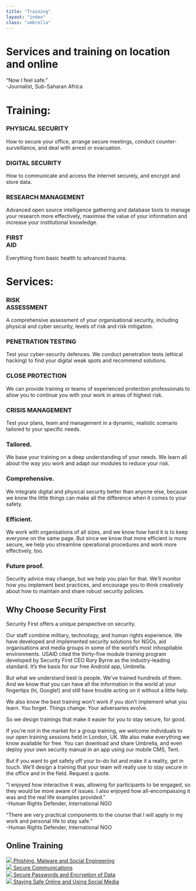 ```yaml
---
title: "Training"
layout: "index"
class: "umbrella"
---
```

<div class="intro">
  <div class="container">
    <div class="row">
      <div class="col-12">
        <div class="d-none d-lg-block spacer-top100"></div>
        <h1 class="">Services and training on location and online</h1>
        <div class="home-description spacer-bottom100">
          <p>“Now I feel safe.” <br> -Journalist, Sub-Saharan Africa</p>
        </div>
      </div>
    </div>
  </div>
</div>
<div class="container service-list">
  <div class="row">
    <div class="col-lg-12 spacer-top100">
      <h1>Training:</h1>
    </div>
    <div class="col-lg-3">
      <div class="service-title">
        <h3 class="green">PHYSICAL SECURITY</h3>
      </div>
      <p class="service-icon">
        <i class="fa fa-eye"></i>
      </p>
      <p>How to secure your office, arrange secure meetings, conduct counter-surveillance, and deal with arrest or evacuation.</p>
    </div>
    <div class="col-lg-3">
      <div class="service-title">
        <h3 class="green">DIGITAL SECURITY</h3>
      </div>
      <p class="service-icon">
        <i class="fa fa-keyboard"></i>
      </p>
      <p>How to communicate and access the internet securely, and encrypt and store data.</p>
    </div>
    <div class="col-lg-3">
      <div class="service-title">
        <h3 class="green">RESEARCH MANAGEMENT</h3>
      </div>
      <p class="service-icon">
        <i class="fa fa-archive"></i>
      </p>
      <p>Advanced open source intelligence gathering and database tools to manage your research more effectively, maximise the
        value of your information and increase your institutional knowledge.
      </p>
    </div>
    <div class="col-lg-3">
      <div class="service-title">
        <h3 class="green">FIRST<br>AID</h3>
      </div>
      <p class="service-icon">
        <i class="fa fa-medkit"></i>
      </p>
      <p>Everything from basic health to advanced trauma.</p>
    </div>
  </div>
</div>
<div class="container service-list">
  <div class="row">
    <div class="col-lg-12">
      <h1>Services:</h1>
    </div>
    <div class="col-lg-3">
      <div class="service-title">
        <h3 class="green">RISK<br>ASSESSMENT</h3>
      </div>
      <p class="service-icon">
        <i class="fa fa-sitemap"></i>
      </p>
      <p>A comprehensive assessment of your organisational security, including physical and cyber security, levels of risk and
        risk mitigation.
      </p>
    </div>
    <div class="col-lg-3">
      <div class="service-title">
        <h3 class="green">PENETRATION TESTING</h3>
      </div>
      <p class="service-icon">
        <i class="fa fa-cogs"></i>
      </p>
      <p>Test your cyber-security defences. We conduct penetration tests (ethical hacking) to find your digital weak spots and
        recommend solutions.
      </p>
    </div>
    <div class="col-lg-3">
      <div class="service-title">
        <h3 class="green">CLOSE PROTECTION</h3>
      </div>
      <p class="service-icon">
        <i class="fa fa-street-view"></i>
      </p>
      <p>We can provide training or teams of experienced protection professionals to allow you to continue you with your work
        in areas of highest risk.
      </p>
    </div>
    <div class="col-lg-3">
      <div class="service-title">
        <h3 class="green">CRISIS MANAGEMENT</h3>
      </div>
      <p class="service-icon">
        <i class="fa fa-flag"></i>
      </p>
      <p>Test your plans, team and management in a dynamic, realistic scenario tailored to your specific needs.</p>
    </div>
  </div>
</div>
<div class="section-gray">
  <div class="container">
    <div class="row">
      <div class="col-lg-8 offset-lg-2 center">
        <h3 class="center green">Tailored.</h3>
        <p class="grey s0">We base your training on a deep understanding of your needs. We learn all about the way you work and adapt our modules to reduce your risk.</p>
        <h3 class="center green">Comprehensive.</h3>
        <p class="grey spacer-bottom30">We integrate digital and physical security better than anyone else, because we know the little things can make all the difference when it comes to your safety.</p>
        <h3 class="center green">Efficient.</h3>
        <p class="grey spacer-bottom30">We work with organisations of all sizes, and we know how hard it is to keep everyone on the same page. But since we know that more efficient is more secure, we help you streamline operational procedures and work more effectively, too.</p>
        <h3 class="center green">Future proof.</h3>
        <p class="grey spacer-bottom30">Security advice may change, but we help you plan for that. We’ll monitor how you implement best practices, and encourage you to think creatively about how to maintain and share robust security policies.</p>
      </div>
    </div>
  </div>
</div>

<div class="container">
  <div class="row">
    <div class="col-12 spacer-top70"></div>
    <div class="col-lg-8 offset-lg-2 spacer-top70 spacer-bottom100">
      <h2>Why Choose Security First</h2>
      <p>Security First offers a unique perspective on security.</p>
      <p>Our staff combine military, technology, and human rights experience. We have developed and implemented security solutions for NGOs, aid organisations and media groups in some of the world’s most inhospitable environments. USAID cited the thirty-five module training program developed by Security First CEO Rory Byrne as the industry-leading standard. It’s the basis for our free Android app, Umbrella.</p>
      <p>But what we understand best is people. We’ve trained hundreds of them. And we know that you can have all the information in the world at your fingertips (hi, Google!) and still have trouble acting on it without a little help.</p>
      <p>We also know the best training won’t work if you don’t implement what you learn. You forget. Things change. Your adversaries evolve.</p>
      <p>So we design trainings that make it easier for you to stay secure, for good.</p>
    </div>
  </div>
</div>

<div class="intro">
  <div class="container">
    <div class="row">
      <div class="col-lg-8 offset-lg-2 spacer-top100 spacer-bottom100">
        <p>If you’re not in the market for a group training, we welcome individuals to our open training sessions held in London, UK. We also make everything we know available for free. You can download and share Umbrella, and even deploy your own security manual in an app using our mobile CMS, Tent.</p>  
        <p>But if you want to get safety off your to-do list and make it a reality, get in touch. We’ll design a training that your team will really use to stay secure in the office and in the field. Request a quote. 
        </p>
      </div>
    </div>
  </div>
</div>

<div class="section-gray">
  <div class="container">
    <div class="row">
      <div class="col-lg-6">
        <p>“I enjoyed how interactive it was, allowing for participants to be engaged, so they would be more aware of issues. I also enjoyed how all-encompassing it was and the real life examples provided.”<br>
          -Human Rights Defender, International NGO
        </p>
      </div>
      <div class="col-lg-6">
        <p>“There are very practical components to the course that I will apply in my work and personal life to stay safe.”<br>
          -Human Rights Defender, International NGO
        </p>
      </div>
    </div>
  </div>
</div>
<div class="container spacer-bottom100 spacer-top100">
  <div class="row video-list">
    <div class="col-lg-12 text-center">
      <h2 class="green">Online Training</h2>
    </div>
    <div class="clearfix"></div>
    <div class="col-lg-6 video-item">
      <a target="_blank" href="https://advocacyassembly.org/en/courses/30/#/chapter/1/lesson/1">
        <img class="img-fluid" src="/imgs/screenshot-phishing.png"/>
        <span class="lesson-text">
          Phishing, Malware and Social Engineering
        </span>
      </a>
    </div>
    <div class="col-lg-6 video-item">
      <a target="_blank" href="https://advocacyassembly.org/en/courses/33/#/chapter/1/lesson/1">
        <img class="img-fluid" src="/imgs/screenshot-communication.png" />
        <span class="lesson-text">
          Secure Communications
        </span>
      </a>
    </div>
    <div class="col-lg-6 video-item">
      <a target="_blank" href="https://advocacyassembly.org/en/courses/31/#/chapter/1/lesson/1">
        <img class="img-fluid" src="/imgs/screenshot-password.png" />
        <span class="lesson-text">
          Secure Passwords and Encryption of Data
        </span>
      </a>
    </div>
    <div class="col-lg-6 video-item">
      <a target="_blank" href="https://advocacyassembly.org/en/courses/32/#/chapter/1/lesson/1">
        <img class="img-fluid" src="/imgs/screenshot-safe.png" />
        <span class="lesson-text">
          Staying Safe Online and Using Social Media
        </span>
      </a>
    </div>
  </div>
</div>
